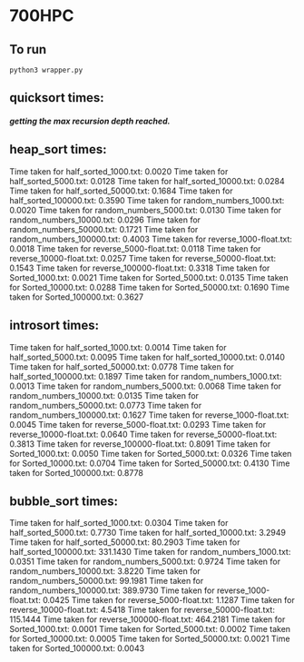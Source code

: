 # 700HPC

## To run
`python3 wrapper.py` 


## quicksort times:
##### getting the max recursion depth reached.

## heap_sort times: 
Time taken for half_sorted_1000.txt: 0.0020
Time taken for half_sorted_5000.txt: 0.0128
Time taken for half_sorted_10000.txt: 0.0284
Time taken for half_sorted_50000.txt: 0.1684
Time taken for half_sorted_100000.txt: 0.3590
Time taken for random_numbers_1000.txt: 0.0020
Time taken for random_numbers_5000.txt: 0.0130
Time taken for random_numbers_10000.txt: 0.0296
Time taken for random_numbers_50000.txt: 0.1721
Time taken for random_numbers_100000.txt: 0.4003
Time taken for reverse_1000-float.txt: 0.0018
Time taken for reverse_5000-float.txt: 0.0118
Time taken for reverse_10000-float.txt: 0.0257
Time taken for reverse_50000-float.txt: 0.1543
Time taken for reverse_100000-float.txt: 0.3318
Time taken for Sorted_1000.txt: 0.0021
Time taken for Sorted_5000.txt: 0.0135
Time taken for Sorted_10000.txt: 0.0288
Time taken for Sorted_50000.txt: 0.1690
Time taken for Sorted_100000.txt: 0.3627

## introsort times: 
Time taken for half_sorted_1000.txt: 0.0014
Time taken for half_sorted_5000.txt: 0.0095
Time taken for half_sorted_10000.txt: 0.0140
Time taken for half_sorted_50000.txt: 0.0778
Time taken for half_sorted_100000.txt: 0.1897
Time taken for random_numbers_1000.txt: 0.0013
Time taken for random_numbers_5000.txt: 0.0068
Time taken for random_numbers_10000.txt: 0.0135
Time taken for random_numbers_50000.txt: 0.0773
Time taken for random_numbers_100000.txt: 0.1627
Time taken for reverse_1000-float.txt: 0.0045
Time taken for reverse_5000-float.txt: 0.0293
Time taken for reverse_10000-float.txt: 0.0640
Time taken for reverse_50000-float.txt: 0.3813
Time taken for reverse_100000-float.txt: 0.8091
Time taken for Sorted_1000.txt: 0.0050
Time taken for Sorted_5000.txt: 0.0326
Time taken for Sorted_10000.txt: 0.0704
Time taken for Sorted_50000.txt: 0.4130
Time taken for Sorted_100000.txt: 0.8778

## bubble_sort times: 
Time taken for half_sorted_1000.txt: 0.0304
Time taken for half_sorted_5000.txt: 0.7730
Time taken for half_sorted_10000.txt: 3.2949
Time taken for half_sorted_50000.txt: 80.2903
Time taken for half_sorted_100000.txt: 331.1430
Time taken for random_numbers_1000.txt: 0.0351
Time taken for random_numbers_5000.txt: 0.9724
Time taken for random_numbers_10000.txt: 3.8220
Time taken for random_numbers_50000.txt: 99.1981
Time taken for random_numbers_100000.txt: 389.9730
Time taken for reverse_1000-float.txt: 0.0425
Time taken for reverse_5000-float.txt: 1.1287
Time taken for reverse_10000-float.txt: 4.5418
Time taken for reverse_50000-float.txt: 115.1444
Time taken for reverse_100000-float.txt: 464.2181
Time taken for Sorted_1000.txt: 0.0001
Time taken for Sorted_5000.txt: 0.0002
Time taken for Sorted_10000.txt: 0.0005
Time taken for Sorted_50000.txt: 0.0021
Time taken for Sorted_100000.txt: 0.0043